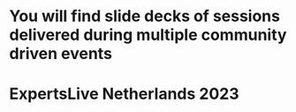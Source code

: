 # You will find slide decks of sessions delivered during multiple community driven events
#
#
# ExpertsLive Netherlands 2023
